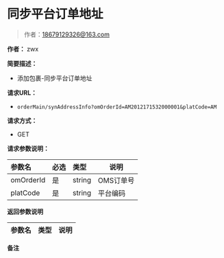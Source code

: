 # 同步平台订单地址

> 作者：18679129326@163.com

**作者：** zwx

    
**简要描述：** 

- 添加包裹-同步平台订单地址

**请求URL：** 
- `orderMain/synAddressInfo?omOrderId=AM2012171532000001&platCode=AM`
  
**请求方式：**
- GET 


**请求参数说明：** 

|参数名|必选|类型|说明|
|:----    |:---|:----- |-----   |
|omOrderId|是|string|OMS订单号
|platCode|是|string|平台编码



 **返回参数说明** 

|参数名|类型|说明|
|:-----  |:-----|-----                           |


 **备注**